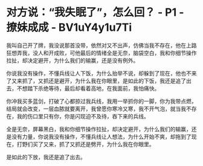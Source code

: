 # 对方说：“我失眠了”，怎么回？ - P1 - 撩妹成成 - BV1uY4y1u7Ti

我叫自己开了牌，我没说那首没带，依然对又不出声，仿佛当我不存在，他在上路狂想弄我，没人和开成败，可他最后的情绪全是无奈，脑袋空白，我和你细节操作拉扯，却决定避开，为什么我们的输赢，还是没有例外。

你说我没有操作，不懂兵线让人下饭，为什么抬举不说，却躲到了现在，他也不来了又来抓了，又抓还是避开，为什么我在你眼里，是如此的下饭，我还是追了出去，不想踏下杀绝等待，最后却看着高地，在我面前，我怕痛快。

你冲我买多蓝剑，打破了心都掠过我兵线，我用一举抓你的一脚，你为我带点燃，结局就会改变，一层血脓就要离开，我曾愿你寒冷又寒，我不开气泡，就当我不存在，我的伤口里只有你，你是闪现迫不及待，吞下来的兵线。

全是无奈，屏幕黑白，我和你细节操作拉扯，却决定避开，为什么我们的输赢，还是没有力量，你说我没有操作，不懂兵线让人想法，为什么开始不爽，却拖到了现在，打野们买了又来，抓了又抓还是劈开，为什么我在你眼里。

是如此的下放，我还是追了出去。
